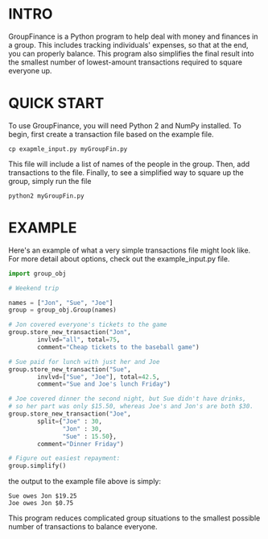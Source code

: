 INTRO
=====
GroupFinance is a Python program to help deal with money and finances
in a group. This includes tracking individuals' expenses, so that at
the end, you can properly balance. This program also simplifies the
final result into the smallest number of lowest-amount transactions
required to square everyone up.

QUICK START
===========
To use GroupFinance, you will need Python 2 and NumPy installed.
To begin, first create a transaction file based on the example file.

    cp exapmle_input.py myGroupFin.py

This file will include a list of names of the people in the group.
Then, add transactions to the file. Finally, to see a simplified way
to square up the group, simply run the file

    python2 myGroupFin.py

EXAMPLE
=======
Here's an example of what a very simple transactions file might look
like. For more detail about options, check out the example_input.py
file.

```python
import group_obj

# Weekend trip

names = ["Jon", "Sue", "Joe"]
group = group_obj.Group(names)

# Jon covered everyone's tickets to the game
group.store_new_transaction("Jon",
        invlvd="all", total=75,
        comment="Cheap tickets to the baseball game")

# Sue paid for lunch with just her and Joe
group.store_new_transaction("Sue",
        invlvd=["Sue", "Joe"], total=42.5,
        comment="Sue and Joe's lunch Friday")

# Joe covered dinner the second night, but Sue didn't have drinks,
# so her part was only $15.50, whereas Joe's and Jon's are both $30.
group.store_new_transaction("Joe",
        split={"Joe" : 30,
               "Jon" : 30,
               "Sue" : 15.50},
        comment="Dinner Friday")

# Figure out easiest repayment:
group.simplify()
```

the output to the example file above is simply:

    Sue owes Jon $19.25
    Joe owes Jon $0.75

This program reduces complicated group situations to the
smallest possible number of transactions to balance everyone.

